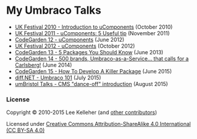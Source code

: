 # My Umbraco Talks

* [UK Festival 2010 - Introduction to uComponents](UK10/README.md) (October 2010)
* [UK Festival 2011 - uComponents: 5 Useful tip](UK11/README.md) (November 2011)
* [CodeGarden 12 - uComponents](CG12/README.md) (June 2012)
* [UK Festival 2012 - uComponents](UK12/README.md) (October 2012)
* [CodeGarden 13 - 5 Packages You Should Know](CG13/README.md) (June 2013)
* [CodeGarden 14 - 500 brands, Umbraco-as-a-Service... that calls for a Carlsberg!](CG14/README.md) (June 2014)
* [CodeGarden 15 - How To Develop A Killer Package](CG15/README.md) (June 2015)
* [diff.NET - Umbraco 101](diff.NET/2015-07-08/README.md) (July 2015)
* [umBristol Talks - CMS "dance-off" introduction](umBristol/2015-08-25/README.md) (August 2015)

### License

Copyright &copy; 2010-2015 Lee Kelleher (and [other contributors](https://github.com/leekelleher/umbraco-talks/graphs/contributors))

Licensed under [Creative Commons Attribution-ShareAlike 4.0 International (CC BY-SA 4.0)](LICENSE.md)
